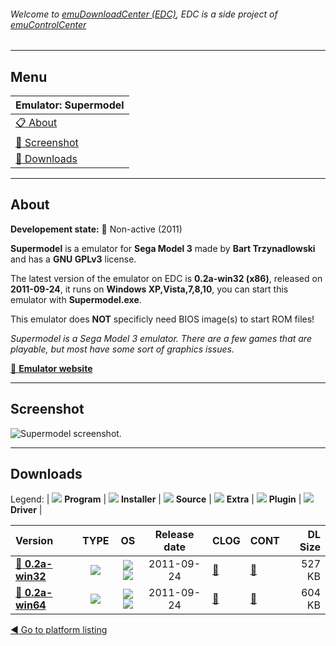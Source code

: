 ###### Welcome to [emuDownloadCenter (EDC)](https://github.com/PhoenixInteractiveNL/emuDownloadCenter/wiki/), EDC is a side project of [emuControlCenter](https://github.com/PhoenixInteractiveNL/emuControlCenter/wiki/)
***
## Menu
| **Emulator: Supermodel** |
|:---------|
| [:clipboard: About](#about) |
| [:sunrise: Screenshot](#screenshot) |
| [:floppy_disk: Downloads](#downloads) |
***
## About
**Developement state:** :red_circle: Non-active (2011)

**Supermodel** is a emulator for **Sega Model 3** made by **Bart Trzynadlowski** and has a **GNU GPLv3** license.

The latest version of the emulator on EDC is **0.2a-win32 (x86)**, released on **2011-09-24**, it runs on **Windows XP,Vista,7,8,10**, you can start this emulator with **Supermodel.exe**.

This emulator does **NOT** specificly need BIOS image(s) to start ROM files!

_Supermodel is a Sega Model 3 emulator. There are a few games that are playable, but most have some sort of graphics issues._

[:link: **Emulator website**](http://supermodel3.com)
***
## Screenshot
![](https://raw.githubusercontent.com/PhoenixInteractiveNL/emuDownloadCenter/master/hooks/supermodel/emulator_screen_01.jpg "Supermodel screenshot.")
***
## Downloads
Legend:
| ![](https://raw.githubusercontent.com/wiki/PhoenixInteractiveNL/emuDownloadCenter/images_misc/icon_program_24.png) **Program** | 
![](https://raw.githubusercontent.com/wiki/PhoenixInteractiveNL/emuDownloadCenter/images_misc/icon_installer_24.png) **Installer** | 
![](https://raw.githubusercontent.com/wiki/PhoenixInteractiveNL/emuDownloadCenter/images_misc/icon_source_code_24.png) **Source** | 
![](https://raw.githubusercontent.com/wiki/PhoenixInteractiveNL/emuDownloadCenter/images_misc/icon_extra_24.png) **Extra** | 
![](https://raw.githubusercontent.com/wiki/PhoenixInteractiveNL/emuDownloadCenter/images_misc/icon_plugin_24.png) **Plugin** | 
![](https://raw.githubusercontent.com/wiki/PhoenixInteractiveNL/emuDownloadCenter/images_misc/icon_driver_24.png) **Driver** | 
 
| Version  | TYPE | OS | Release date  | CLOG | CONT | DL Size  |
|:---------|:----:|:--:|:-------------:|:-----|:-----|---------:|
| [:floppy_disk: **0.2a-win32**](https://github.com/PhoenixInteractiveNL/edc-repo0004/raw/master/supermodel/0.2a-win32.7z) | ![](https://raw.githubusercontent.com/wiki/PhoenixInteractiveNL/emuDownloadCenter/images_misc/icon_program_24.png) | ![](https://raw.githubusercontent.com/wiki/PhoenixInteractiveNL/emuDownloadCenter/images_misc/logo_windows_24.png)![](https://raw.githubusercontent.com/wiki/PhoenixInteractiveNL/emuDownloadCenter/images_misc/icon_32-bit_24.png) | 2011-09-24 | [:page_facing_up:](https://github.com/PhoenixInteractiveNL/edc-repo0004/blob/master/supermodel/0.2a-win32_changelog.txt) | [:mag_right:](https://github.com/PhoenixInteractiveNL/edc-repo0004/blob/master/supermodel/0.2a-win32_contents.txt) | 527 KB |
| [:floppy_disk: **0.2a-win64**](https://github.com/PhoenixInteractiveNL/edc-repo0004/raw/master/supermodel/0.2a-win64.7z) | ![](https://raw.githubusercontent.com/wiki/PhoenixInteractiveNL/emuDownloadCenter/images_misc/icon_program_24.png) | ![](https://raw.githubusercontent.com/wiki/PhoenixInteractiveNL/emuDownloadCenter/images_misc/logo_windows_24.png)![](https://raw.githubusercontent.com/wiki/PhoenixInteractiveNL/emuDownloadCenter/images_misc/icon_64-bit_24.png) | 2011-09-24 | [:page_facing_up:](https://github.com/PhoenixInteractiveNL/edc-repo0004/blob/master/supermodel/0.2a-win64_changelog.txt) | [:mag_right:](https://github.com/PhoenixInteractiveNL/edc-repo0004/blob/master/supermodel/0.2a-win64_contents.txt) | 604 KB |

[:arrow_backward: Go to platform listing](https://github.com/PhoenixInteractiveNL/emuDownloadCenter/wiki/EDC-Platform-List)
